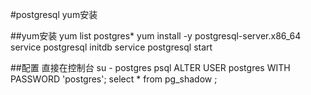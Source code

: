 #postgresql yum安装

##yum安装
yum list postgres*
yum install -y postgresql-server.x86_64 
service postgresql initdb
service postgresql start


##配置
直接在控制台
su - postgres
psql
ALTER USER postgres WITH PASSWORD 'postgres';
select * from pg_shadow ;
